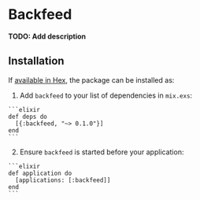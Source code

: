 # Backfeed

**TODO: Add description**

## Installation

If [available in Hex](https://hex.pm/docs/publish), the package can be installed as:

  1. Add `backfeed` to your list of dependencies in `mix.exs`:

    ```elixir
    def deps do
      [{:backfeed, "~> 0.1.0"}]
    end
    ```

  2. Ensure `backfeed` is started before your application:

    ```elixir
    def application do
      [applications: [:backfeed]]
    end
    ```

